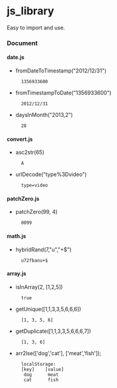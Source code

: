 js_library
==========

Easy to import and use.

### Document
#### date.js
* fromDateToTimestamp("2012/12/31")

        1356933600
* fromTimestampToDate("1356933600")

        2012/12/31
* daysInMonth("2013,2")

        28

#### convert.js
* asc2str(65)

        A
* urlDecode("type%3Dvideo")

        type=video

#### patchZero.js
* patchZero(99, 4)

        0099

#### math.js
* hybridRand(7,"u","+$")
                
        u72fbanu+$

#### array.js
* isInArray(2, [1,2,5])

        true
        
* getUnique([1,1,3,3,5,6,6,6])

        [1, 3, 5, 6]
        
* getDuplicate([1,1,3,3,5,6,6,6,7])

        [1, 3, 6]

* arr2lse(['dog','cat'], ['meat','fish']);

        localStorage:
        [key]    [value]
         dog      meat
         cat      fish
